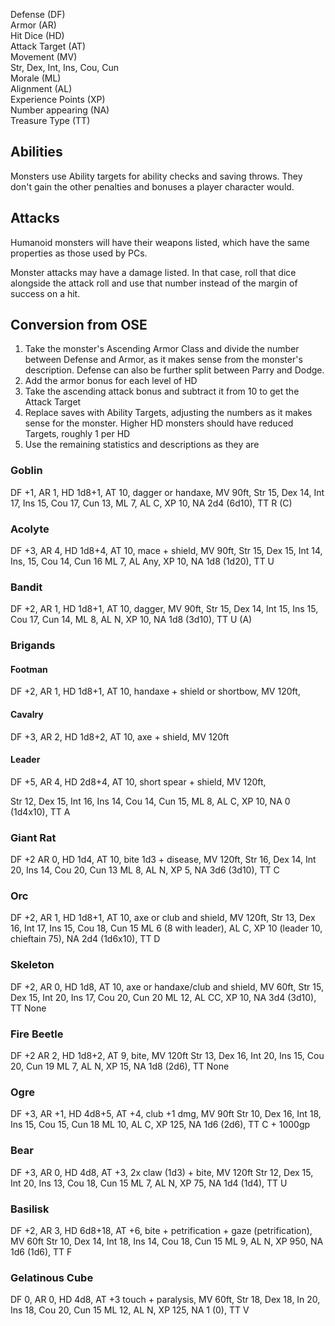 Defense (DF) \
Armor (AR) \
Hit Dice (HD) \
Attack Target (AT) \
Movement (MV) \
Str, Dex, Int, Ins, Cou, Cun \
Morale (ML) \
Alignment (AL) \
Experience Points (XP) \
Number appearing (NA) \
Treasure Type (TT) 

## Abilities
Monsters use Ability targets for ability checks and saving throws. They don't gain the other penalties and bonuses a player character would.

## Attacks
Humanoid monsters will have their weapons listed, which have the same properties as those used by PCs. 

Monster attacks may have a damage listed. In that case, roll that dice alongside the attack roll and use that number instead of the margin of success on a hit.

## Conversion from OSE
1. Take the monster's Ascending Armor Class and divide the number between Defense and Armor, as it makes sense from the monster's description. Defense can also be further split between Parry and Dodge.
2. Add the armor bonus for each level of HD
3. Take the ascending attack bonus and subtract it from 10 to get the Attack Target
4. Replace saves with Ability Targets, adjusting the numbers as it makes sense for the monster. Higher HD monsters should have reduced Targets, roughly 1 per HD
5. Use the remaining statistics and descriptions as they are

### Goblin
DF +1, AR 1, HD 1d8+1, AT 10, dagger or handaxe, MV 90ft, 
Str 15, Dex 14, Int 17, Ins 15, Cou 17, Cun 13, 
ML 7, AL C, XP 10, NA 2d4 (6d10), TT R (C)

### Acolyte
DF +3, AR 4, HD 1d8+4, AT 10, mace + shield, MV 90ft,
Str 15, Dex 15, Int 14, Ins, 15, Cou 14, Cun 16
ML 7, AL Any, XP 10, NA 1d8 (1d20), TT U
### Bandit
DF +2, AR 1, HD 1d8+1, AT 10, dagger, MV 90ft,
Str 15, Dex 14, Int 15, Ins 15, Cou 17, Cun 14,
ML 8, AL N, XP 10, NA 1d8 (3d10), TT U (A)

### Brigands
#### Footman
DF +2, AR 1, HD 1d8+1, AT 10, handaxe + shield or shortbow, MV 120ft,

#### Cavalry
DF +3, AR 2, HD 1d8+2, AT 10, axe + shield, MV 120ft

#### Leader
DF +5, AR 4, HD 2d8+4, AT 10, short spear + shield, MV 120ft,

Str 12, Dex 15, Int 16, Ins 14, Cou 14, Cun 15,
ML 8, AL C, XP 10, NA 0 (1d4x10), TT A

### Giant Rat
DF +2 AR 0, HD 1d4, AT 10, bite 1d3 + disease, MV 120ft,
Str 16, Dex 14, Int 20, Ins 14, Cou 20, Cun 13
ML 8, AL N, XP 5, NA 3d6 (3d10), TT C

### Orc
DF +2, AR 1, HD 1d8+1, AT 10, axe or club and shield, MV 120ft,
Str 13, Dex 16, Int 17, Ins 15, Cou 18, Cun 15
ML 6 (8 with leader), AL C, XP 10 (leader 10, chieftain 75), NA 2d4 (1d6x10), TT D

### Skeleton
DF +2, AR 0, HD 1d8, AT 10, axe or handaxe/club and shield, MV 60ft,
Str 15, Dex 15, Int 20, Ins 17, Cou 20, Cun 20
ML 12, AL CC, XP 10, NA 3d4 (3d10), TT None

### Fire Beetle
DF +2 AR 2, HD 1d8+2, AT 9, bite, MV 120ft
Str 13, Dex 16, Int 20, Ins 15, Cou 20, Cun 19
ML 7, AL N, XP 15, NA 1d8 (2d6), TT None
### Ogre
DF +3, AR +1, HD 4d8+5, AT +4, club +1 dmg, MV 90ft
Str 10, Dex 16, Int 18, Ins 15, Cou 15, Cun 18
ML 10, AL C, XP 125, NA 1d6 (2d6), TT C + 1000gp

### Bear
DF +3, AR 0, HD 4d8, AT +3, 2x claw (1d3) + bite, MV 120ft
Str 12, Dex 15, Int 20, Ins 13, Cou 18, Cun 15
ML 7, AL N, XP 75, NA 1d4 (1d4),  TT U

### Basilisk
DF +2, AR 3, HD 6d8+18, AT +6,  bite + petrification + gaze (petrification), MV 60ft
Str 10, Dex 14, Int 18, Ins 14, Cou 18, Cun 15
ML 9, AL N, XP 950, NA 1d6 (1d6), TT F

### Gelatinous Cube
DF 0, AR 0, HD 4d8, AT +3 touch + paralysis, MV 60ft,
Str 18, Dex 18, In 20, Ins 18, Cou 20, Cun 15
ML 12, AL N, XP 125, NA 1 (0), TT V
